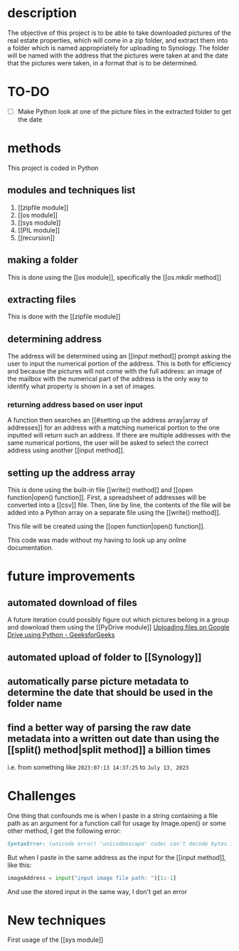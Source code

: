 # description

The objective of this project is to be able to take downloaded pictures of the real estate properties, which will come in a zip folder, and extract them into a folder which is named appropriately for uploading to Synology. The folder will be named with the address that the pictures were taken at and the date that the pictures were taken, in a format that is to be determined.

# TO-DO

- [ ] Make Python look at one of the picture files in the extracted folder to get the date

# methods

This project is coded in Python

## modules and techniques list

1. [[zipfile module]]
2. [[os module]]
3. [[sys module]]
4. [[PIL module]]
5. [[recursion]]

## making a folder

This is done using the [[os module]], specifically the [[os.mkdir method]]

## extracting files

This is done with the [[zipfile module]]

## determining address

The address will be determined using an [[input method]] prompt asking the user to input the numerical portion of the address. This is both for efficiency and because the pictures will not come with the full address: an image of the mailbox with the numerical part of the address is the only way to identify what property is shown in a set of images.

### returning address based on user input

A function then searches an [[#setting up the address array|array of addresses]] for an address with a matching numerical portion to the one inputted will return such an address. If there are multiple addresses with the same numerical portions, the user will be asked to select the correct address using another [[input method]].

## setting up the address array

This is done using the built-in file [[write() method]] and [[open function|open() function]].
First, a spreadsheet of addresses will be converted into a [[csv]] file. Then, line by line, the contents of the file will be added into a Python array on a separate file using the [[write() method]].

This file will be created using the [[open function|open() function]].

This code was made without my having to look up any online documentation.

# future improvements

## automated download of files

A future iteration could possibly figure out which pictures belong in a group and download them using the [[PyDrive module]] [Uploading files on Google Drive using Python - GeeksforGeeks](https://www.geeksforgeeks.org/uploading-files-on-google-drive-using-python/)

## automated upload of folder to [[Synology]]

## automatically parse picture metadata to determine the date that should be used in the folder name

## find a better way of parsing the raw date metadata into a written out date than using the [[split() method|split method]] a billion times

i.e. from something like `2023:07:13 14:37:25` to `July 13, 2023`

# Challenges

One thing that confounds me is when I paste in a string containing a file path as an argument for a function call for usage by Image.open() or some other method, I get the following error:

```md
SyntaxError: (unicode error) 'unicodeescape' codec can't decode bytes in position 2-3: truncated \UXXXXXXXX escape
```

But when I paste in the same address as the input for the [[input method]], like this:

```Python
imageAddress = input("input image file path: ")[1:-1]
```

And use the stored input in the same way, I don't get an error

# New techniques

First usage of the [[sys module]]
